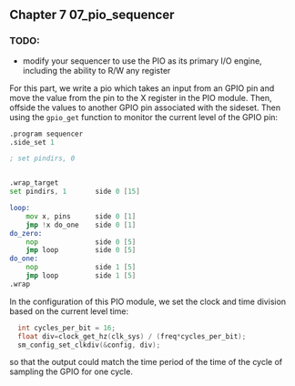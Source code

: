 ## <span id="7"> Chapter 7 07_pio_sequencer <span>

### TODO:

- modify your sequencer to use the PIO as its primary I/O engine, including the ability to R/W any register 

For this part, we write a pio which takes an input from an GPIO pin and move the value from the pin to the X register in the PIO module. Then, offside the values to another GPIO pin associated with the sideset. Then using the `gpio_get` function to monitor the current level of the GPIO pin:
```asm
.program sequencer
.side_set 1

; set pindirs, 0


.wrap_target
set pindirs, 1       side 0 [15]

loop:
    mov x, pins      side 0 [1]
    jmp !x do_one    side 0 [1]
do_zero:
    nop              side 0 [5]
    jmp loop         side 0 [5]
do_one:
    nop              side 1 [5]
    jmp loop         side 1 [5]
.wrap
```
In the configuration of this PIO module, we set the clock and time division based on the current level time:
```c
  int cycles_per_bit = 16;
  float div=clock_get_hz(clk_sys) / (freq*cycles_per_bit);
  sm_config_set_clkdiv(&config, div);
```
so that the output could match the time period of the time of the cycle of sampling the GPIO for one cycle.
